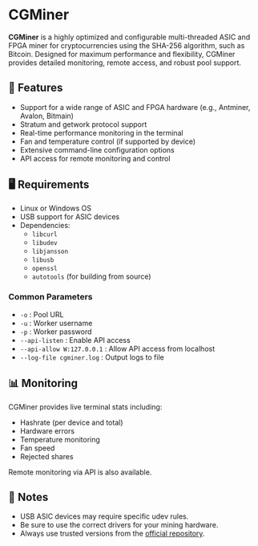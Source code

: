 

# CGMiner

**CGMiner** is a highly optimized and configurable multi-threaded ASIC and FPGA miner for cryptocurrencies using the SHA-256 algorithm, such as Bitcoin. Designed for maximum performance and flexibility, CGMiner provides detailed monitoring, remote access, and robust pool support.

## 🚀 Features

- Support for a wide range of ASIC and FPGA hardware (e.g., Antminer, Avalon, Bitmain)
- Stratum and getwork protocol support
- Real-time performance monitoring in the terminal
- Fan and temperature control (if supported by device)
- Extensive command-line configuration options
- API access for remote monitoring and control

## 🖥️ Requirements

- Linux or Windows OS
- USB support for ASIC devices
- Dependencies:
  - `libcurl`
  - `libudev`
  - `libjansson`
  - `libusb`
  - `openssl`
  - `autotools` (for building from source)




### Common Parameters

- `-o` : Pool URL
- `-u` : Worker username
- `-p` : Worker password
- `--api-listen` : Enable API access
- `--api-allow W:127.0.0.1` : Allow API access from localhost
- `--log-file cgminer.log` : Output logs to file

## 📊 Monitoring

CGMiner provides live terminal stats including:
- Hashrate (per device and total)
- Hardware errors
- Temperature monitoring
- Fan speed
- Rejected shares

Remote monitoring via API is also available.

## 🧠 Notes

- USB ASIC devices may require specific udev rules.
- Be sure to use the correct drivers for your mining hardware.
- Always use trusted versions from the [official repository](https://github.com/ckolivas/cgminer).


